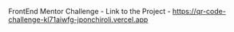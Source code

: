FrontEnd Mentor Challenge - Link to the Project - https://qr-code-challenge-kl71aiwfg-jponchiroli.vercel.app
